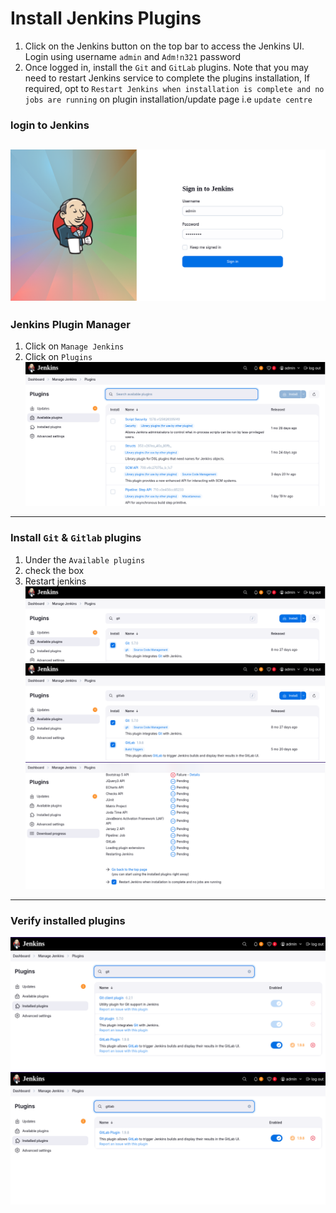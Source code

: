 # Install Jenkins Plugins

1. Click on the Jenkins button on the top bar to access the Jenkins UI. Login using username `admin` and `Adm!n321` password
2. Once logged in, install the `Git` and `GitLab` plugins. Note that you may need to restart Jenkins service to complete the plugins installation, If required, opt to `Restart Jenkins when installation is complete and no jobs are running` on plugin installation/update page i.e `update centre`


### login to Jenkins
  ![login to jenkins](./images/1.png)
---

### Jenkins Plugin Manager
  1. Click on `Manage Jenkins`
  2. Click on `Plugins`
  ![plugins](./images/2.png)
---

### Install `Git` & `Gitlab` plugins
  1. Under the `Available plugins`
  2. check the box
  3. Restart jenkins
  ![git plugin](./images/3.png)
  ![gitlab plugin](./images/4.png)
  ![restart plugin](./images/5.png)
---

### Verify installed plugins
  ![git](./images/6.png)
  ![gitlab](./images/7.png)